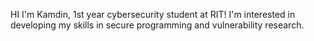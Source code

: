 HI I'm Kamdin, 1st year cybersecurity student at RIT! I'm interested in developing my skills in secure programming and vulnerability research. 
